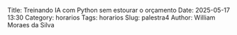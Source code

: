 Title: Treinando IA com Python sem estourar o orçamento
Date: 2025-05-17 13:30
Category: horarios
Tags: horarios
Slug: palestra4
Author: William Moraes da Silva
